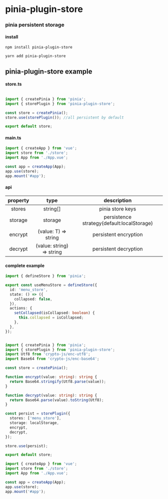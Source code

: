 # pinia-plugin-store

### pinia persistent storage

#### install

```shell
npm install pinia-plugin-store

yarn add pinia-plugin-store
```

## pinia-plugin-store example

#### store.ts

```ts

import { createPinia } from 'pinia';
import { storePlugin } from 'pinia-plugin-store';

const store = createPinia();
store.use(storePlugin()); //all persistent by default

export default store;
```

#### main.ts

```ts
import { createApp } from 'vue';
import store from './store';
import App from './App.vue';

const app = createApp(App);
app.use(store);
app.mount('#app');

```

#### api

|  property   |   type   |                description                 |                                                         
|:-----------:|:--------:|:------------------------------------------:|
| stores | string[] |              pinia store keys              |
| storage | storage | persistence strategy(default:localStorage) |
| encrypt |(value: T) => string |                   persistent encryption                    |
| decrypt | (value: string) => string |                   persistent decryption                    |

#### complete example

```ts
import { defineStore } from 'pinia';

export const useMenuStore = defineStore({
  id: 'menu_store',
  state: () => ({
    collapsed: false,
  }),
  actions: {
    setCollapsed(isCollapsed: boolean) {
      this.collapsed = isCollapsed;
    },
  },
});

```

```ts

import { createPinia } from 'pinia';
import { storePlugin } from 'pinia-plugin-store';
import Utf8 from 'crypto-js/enc-utf8';
import Base64 from 'crypto-js/enc-base64';

const store = createPinia();

function encrypt(value: string): string {
  return Base64.stringify(Utf8.parse(value));
}

function decrypt(value: string): string {
  return Base64.parse(value).toString(Utf8);
}

const persist = storePlugin({
  stores: ['menu_store'],
  storage: localStorage,
  encrypt,
  decrypt,
});

store.use(persist);

export default store;

```

```ts
import { createApp } from 'vue';
import store from './store';
import App from './App.vue';

const app = createApp(App);
app.use(store);
app.mount('#app');

```